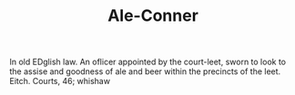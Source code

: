 ---
title: Ale-Conner
letter: A
permalink: "/definitions/ale-conner.html"
body: In old EDglish law. An oflicer appointed by the court-leet, sworn to look to
  the assise and goodness of ale and beer within the precincts of the leet. Eitch.
  Courts, 46; whishaw
published_at: '2018-07-07'
source: Black's Law Dictionary
layout: post
---